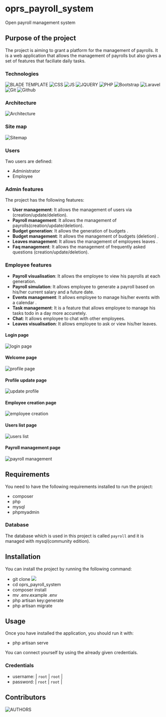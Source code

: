 # oprs_payroll_system
Open payroll management system 

## Purpose of the project

The project is aiming to grant a platform for the management of payrolls.
It is a web application that allows the management of payrolls but also gives a set of features that faciliate daily 
tasks.

### Technologies

![BLADE TEMPLATE](https://img.shields.io/badge/blade-%23E34F26.svg?style=for-the-badge&logo=html5&logoColor=white) ![CSS](https://img.shields.io/badge/css3-%231572B6.svg?style=for-the-badge&logo=css3&logoColor=white) ![JS](https://img.shields.io/badge/javascript-%23323330.svg?style=for-the-badge&logo=javascript&logoColor=%23F7DF1E) ![JQUERY](https://img.shields.io/badge/jquery-%23323330.svg?style=for-the-badge&logo=javascript&logoColor=%23F7DF1E) ![PHP](https://img.shields.io/badge/php-%23777BB4.svg?style=for-the-badge&logo=php&logoColor=white) ![Bootstrap](https://img.shields.io/badge/bootstrap-%23563D7C.svg?style=for-the-badge&logo=bootstrap&logoColor=white) ![Laravel](https://img.shields.io/badge/laravel-%23FF2D20.svg?style=for-the-badge&logo=laravel&logoColor=white) ![Git](https://img.shields.io/badge/git-%23F05033.svg?style=for-the-badge&logo=git&logoColor=white)  ![Github](https://img.shields.io/badge/github-%23121011.svg?style=for-the-badge&logo=github&logoColor=white)



### Architecture 

![Architecture](./resources/diagrams/app_architecture.jpg)


### Site map

![Sitemap](./resources/diagrams/persona-based-task-flow-diagram%20(1).png)


### Users

Two users are defined: 
 * Administrator 
 * Employee


### Admin features

  The project has the following features:

  
  * **User management**: It allows the management of users via (creation/update/deletion).
  * **Payroll management**: It allows the management of payrolls(creation/update/deletion).
  * **Budget generation**: It allows the generation of budgets .
  * **Budget management**: It allows the management of budgets (deletion) .
  * **Leaves management**: It allows the management of employees leaves .
  * **Faq management**: It allows the management of frequently asked questions (creation/update/deletion).

### Employee features

  * **Payroll visualisation**: It allows the employee to view his payrolls at each generation.
  * **Payroll simulation**: It allows employee to generate a payroll based on his/her current salary and a future date.
  * **Events management**: It allows employee to manage his/her events with a calendar .
  * **Task management**: It is a feature that allows employee to manage his tasks todo in a day more accuretely.
  * **Chat**: It allows employee to chat with other employees.
  * **Leaves visualisation**: It allows employee to ask or view his/her leaves.


#### Login page

![login page](./resources/screenshots/0_login_screen.png)



#### Welcome page

![profile page](./resources/screenshots/1_welcome_page.png)

#### Profile update page
![update profile](./resources/screenshots/2_profile_modification.png)

#### Employee creation page
![employee creation](./resources/screenshots/3_create_employee.png) 

#### Users list page
![users list](./resources/screenshots/4_list_user.png)


#### Payroll management page
![payroll management](./resources/screenshots/5_manage_payroll.png)



## Requirements
 
 You need to have the following requirements installed to run the project:
 * composer
 * php
 * mysql
 * phpmyadmin

### Database

The database which is used in this project is called `payroll` and it is managed with mysql(community edition).

## Installation
 
 You can install the project by running the following command:
  * git clone ![](https://github.com/Pericles001/oprs_payroll_system.git)
  * cd oprs_payroll_system
  * composer install
  * mv .env.example .env
  * php artisan key:generate
  * php artisan migrate

## Usage

 Once you have installed the application, you should run it with:
  * php artisan serve

 You can connect yourself by using the already given credentials.

### Credentials 

  * username: | `root` | `root` | 
  * password: | `root` | `root` |

## Contributors
![AUTHORS](./AUTHORS)
